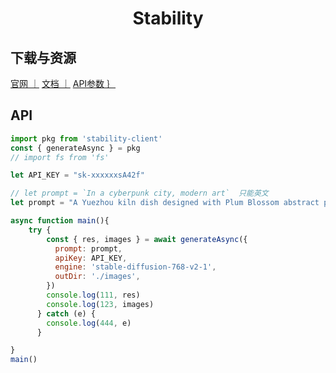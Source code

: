# <center>Stability</center>

## 下载与资源
[官网 ｜](https://stability.ai/) 
[文档 ｜](https://platform.stability.ai)
[API参数 ｝](./parameter.md)

## API
```js
import pkg from 'stability-client'
const { generateAsync } = pkg
// import fs from 'fs'

let API_KEY = "sk-xxxxxxsA42f"  

// let prompt = `In a cyberpunk city, modern art`  只能英文
let prompt = "A Yuezhou kiln dish designed with Plum Blossom abstract patterns,Rococo "

async function main(){
    try {
        const { res, images } = await generateAsync({
          prompt: prompt,
          apiKey: API_KEY,
          engine: 'stable-diffusion-768-v2-1', 
          outDir: './images',
        })
        console.log(111, res)
        console.log(123, images)
      } catch (e) {
        console.log(444, e)
      }

}
main()
```



